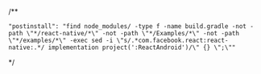 /**

    "postinstall": "find node_modules/ -type f -name build.gradle -not -path \"*/react-native/*\" -not -path \"*/Examples/*\" -not -path \"*/examples/*\" -exec sed -i \"s/.*com.facebook.react:react-native:.*/ implementation project(':ReactAndroid')/\" {} \";\""

*/